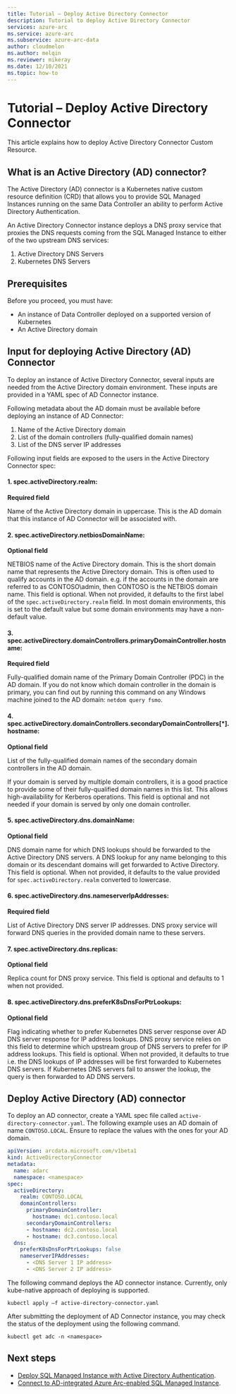 ```yaml
---
title: Tutorial – Deploy Active Directory Connector
description: Tutorial to deploy Active Directory Connector
services: azure-arc
ms.service: azure-arc
ms.subservice: azure-arc-data
author: cloudmelon
ms.author: melqin
ms.reviewer: mikeray
ms.date: 12/10/2021
ms.topic: how-to
---
```



# Tutorial – Deploy Active Directory Connector

This article explains how to deploy Active Directory Connector Custom Resource.

## What is an Active Directory (AD) connector?

The Active Directory (AD) connector is a Kubernetes native custom resource definition (CRD) that allows you to provide 
SQL Managed Instances running on the same Data Controller an ability to perform Active Directory Authentication.

An Active Directory Connector instance deploys a DNS proxy service that proxies the DNS requests
coming from the SQL Managed Instance to either of the two upstream DNS services:
1. Active Directory DNS Servers
2. Kubernetes DNS Servers

## Prerequisites

Before you proceed, you must have:

* An instance of Data Controller deployed on a supported version of Kubernetes
* An Active Directory domain

## Input for deploying Active Directory (AD) Connector

To deploy an instance of Active Directory Connector, several inputs are needed from the Active Directory domain environment.
These inputs are provided in a YAML spec of AD Connector instance.

Following metadata about the AD domain must be available before deploying an instance of AD Connector:
1. Name of the Active Directory domain
2. List of the domain controllers (fully-qualified domain names)
3. List of the DNS server IP addresses

Following input fields are exposed to the users in the Active Directory Connector spec:

#### 1. spec.activeDirectory.realm:
**Required field**

Name of the Active Directory domain in uppercase. This is the AD domain that this instance of AD Connector will be associated with.

#### 2. spec.activeDirectory.netbiosDomainName:
**Optional field**

NETBIOS name of the Active Directory domain. This is the short domain name that represents the Active Directory domain.
This is often used to qualify accounts in the AD domain. e.g. if the accounts in the domain are referred to as CONTOSO\admin, then CONTOSO is the NETBIOS domain name.
This field is optional. When not provided, it defaults to the first label of the `spec.activeDirectory.realm` field.
In most domain environments, this is set to the default value but some domain environments may have a non-default value.

#### 3. spec.activeDirectory.domainControllers.primaryDomainController.hostname:
**Required field**

Fully-qualified domain name of the Primary Domain Controller (PDC) in the AD domain.
If you do not know which domain controller in the domain is primary, you can find out by running this command on any Windows machine joined to the AD domain: `netdom query fsmo`.

#### 4. spec.activeDirectory.domainControllers.secondaryDomainControllers[*].hostname: 
**Optional field**

List of the fully-qualified domain names of the secondary domain controllers in the AD domain.

If your domain is served by multiple domain controllers, it is a good practice to provide some of their fully-qualified domain names in this list. This allows high-availability for Kerberos operations.
This field is optional and not needed if your domain is served by only one domain controller.

#### 5. spec.activeDirectory.dns.domainName: 
**Optional field**

DNS domain name for which DNS lookups should be forwarded to the Active Directory DNS servers.
A DNS lookup for any name belonging to this domain or its descendant domains will get forwarded to Active Directory.
This field is optional. When not provided, it defaults to the value provided for `spec.activeDirectory.realm` converted to lowercase.

#### 6. spec.activeDirectory.dns.nameserverIpAddresses:
**Required field**

List of Active Directory DNS server IP addresses. DNS proxy service will forward DNS queries in the provided domain name to these servers.

#### 7. spec.activeDirectory.dns.replicas: 
**Optional field**

Replica count for DNS proxy service. This field is optional and defaults to 1 when not provided.

#### 8. spec.activeDirectory.dns.preferK8sDnsForPtrLookups:
**Optional field**

Flag indicating whether to prefer Kubernetes DNS server response over AD DNS server response for IP address lookups.
DNS proxy service relies on this field to determine which upstream group of DNS servers to prefer for IP address lookups.
This field is optional. When not provided, it defaults to true i.e. the DNS lookups of IP addresses will be first forwarded to Kubernetes DNS servers.
If Kubernetes DNS servers fail to answer the lookup, the query is then forwarded to AD DNS servers.


## Deploy Active Directory (AD) connector
To deploy an AD connector, create a YAML spec file called `active-directory-connector.yaml`.
The following example uses an AD domain of name `CONTOSO.LOCAL`. Ensure to replace the values with the ones for your AD domain.

```yaml
apiVersion: arcdata.microsoft.com/v1beta1
kind: ActiveDirectoryConnector
metadata:
  name: adarc
  namespace: <namespace>
spec:
  activeDirectory:
    realm: CONTOSO.LOCAL
    domainControllers:
      primaryDomainController:
        hostname: dc1.contoso.local
      secondaryDomainControllers:
      - hostname: dc2.contoso.local
      - hostname: dc3.contoso.local
  dns:
    preferK8sDnsForPtrLookups: false
    nameserverIPAddresses:
      - <DNS Server 1 IP address>
      - <DNS Server 2 IP address>
```

The following command deploys the AD connector instance. Currently, only kube-native approach of deploying is supported.

```console
kubectl apply –f active-directory-connector.yaml
```

After submitting the deployment of AD Connector instance, you may check the status of the deployment using the following command.

```console
kubectl get adc -n <namespace>
```

## Next steps

* [Deploy SQL Managed Instance with Active Directory Authentication](deploy-active-directory-sqlmi.md).
* [Connect to AD-integrated Azure Arc-enabled SQL Managed Instance](connect-active-directory-sqlmi.md).

